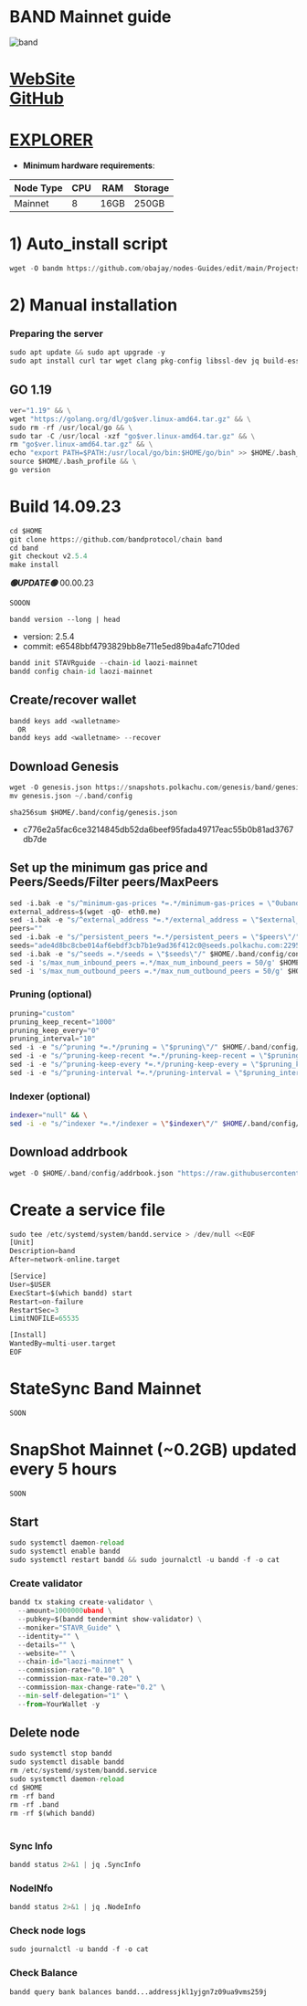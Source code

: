 # BAND Mainnet guide

![band](https://github.com/obajay/nodes-Guides/assets/44331529/b42abd97-f3d7-42e0-ba0f-f4ddeb44f5cb)


[WebSite](https://www.bandprotocol.com/)\
[GitHub](https://github.com/bandprotocol/chain)
=
[EXPLORER](https://explorer.stavr.tech/Band-Mainnet/staking)
=

- **Minimum hardware requirements**:

| Node Type |CPU | RAM  | Storage  | 
|-----------|----|------|----------|
| Mainnet   |   8| 16GB | 250GB    |


# 1) Auto_install script
```python
wget -O bandm https://github.com/obajay/nodes-Guides/edit/main/Projects/BandProtocol/bandm && chmod +x bandm && ./bandm
```

# 2) Manual installation

### Preparing the server
```python
sudo apt update && sudo apt upgrade -y
sudo apt install curl tar wget clang pkg-config libssl-dev jq build-essential bsdmainutils git make ncdu gcc git jq chrony liblz4-tool -y
```

## GO 1.19
```python
ver="1.19" && \
wget "https://golang.org/dl/go$ver.linux-amd64.tar.gz" && \
sudo rm -rf /usr/local/go && \
sudo tar -C /usr/local -xzf "go$ver.linux-amd64.tar.gz" && \
rm "go$ver.linux-amd64.tar.gz" && \
echo "export PATH=$PATH:/usr/local/go/bin:$HOME/go/bin" >> $HOME/.bash_profile && \
source $HOME/.bash_profile && \
go version
```

# Build 14.09.23
```python
cd $HOME
git clone https://github.com/bandprotocol/chain band
cd band
git checkout v2.5.4
make install


```
*******🟢UPDATE🟢******* 00.00.23
```python
SOOON
```

`bandd version --long | head`
- version: 2.5.4
- commit: e6548bbf4793829bb8e711e5ed89ba4afc710ded

```python
bandd init STAVRguide --chain-id laozi-mainnet
bandd config chain-id laozi-mainnet
```    

## Create/recover wallet
```python
bandd keys add <walletname>
  OR
bandd keys add <walletname> --recover
```

## Download Genesis
```python
wget -O genesis.json https://snapshots.polkachu.com/genesis/band/genesis.json --inet4-only
mv genesis.json ~/.band/config

```
`sha256sum $HOME/.band/config/genesis.json`
+ c776e2a5fac6ce3214845db52da6beef95fada49717eac55b0b81ad3767db7de

## Set up the minimum gas price and Peers/Seeds/Filter peers/MaxPeers
```python
sed -i.bak -e "s/^minimum-gas-prices *=.*/minimum-gas-prices = \"0uband\"/;" ~/.band/config/app.toml
external_address=$(wget -qO- eth0.me) 
sed -i.bak -e "s/^external_address *=.*/external_address = \"$external_address:26656\"/" $HOME/.band/config/config.toml
peers=""
sed -i.bak -e "s/^persistent_peers *=.*/persistent_peers = \"$peers\"/" $HOME/.band/config/config.toml
seeds="ade4d8bc8cbe014af6ebdf3cb7b1e9ad36f412c0@seeds.polkachu.com:22956"
sed -i.bak -e "s/^seeds =.*/seeds = \"$seeds\"/" $HOME/.band/config/config.toml
sed -i 's/max_num_inbound_peers =.*/max_num_inbound_peers = 50/g' $HOME/.band/config/config.toml
sed -i 's/max_num_outbound_peers =.*/max_num_outbound_peers = 50/g' $HOME/.band/config/config.toml

```
### Pruning (optional)
```python
pruning="custom"
pruning_keep_recent="1000"
pruning_keep_every="0"
pruning_interval="10"
sed -i -e "s/^pruning *=.*/pruning = \"$pruning\"/" $HOME/.band/config/app.toml
sed -i -e "s/^pruning-keep-recent *=.*/pruning-keep-recent = \"$pruning_keep_recent\"/" $HOME/.band/config/app.toml
sed -i -e "s/^pruning-keep-every *=.*/pruning-keep-every = \"$pruning_keep_every\"/" $HOME/.band/config/app.toml
sed -i -e "s/^pruning-interval *=.*/pruning-interval = \"$pruning_interval\"/" $HOME/.band/config/app.toml
```
### Indexer (optional) 
```bash
indexer="null" && \
sed -i -e "s/^indexer *=.*/indexer = \"$indexer\"/" $HOME/.band/config/config.toml
```

## Download addrbook
```python
wget -O $HOME/.band/config/addrbook.json "https://raw.githubusercontent.com/obajay/nodes-Guides/main/Projects/BandProtocol/addrbook.json"
```

# Create a service file
```python
sudo tee /etc/systemd/system/bandd.service > /dev/null <<EOF
[Unit]
Description=band
After=network-online.target

[Service]
User=$USER
ExecStart=$(which bandd) start
Restart=on-failure
RestartSec=3
LimitNOFILE=65535

[Install]
WantedBy=multi-user.target
EOF
```
# StateSync Band Mainnet
```python
SOON
```
# SnapShot Mainnet (~0.2GB) updated every 5 hours  
```python
SOON
```

## Start
```python
sudo systemctl daemon-reload
sudo systemctl enable bandd
sudo systemctl restart bandd && sudo journalctl -u bandd -f -o cat
```

### Create validator
```python
bandd tx staking create-validator \
  --amount=1000000uband \
  --pubkey=$(bandd tendermint show-validator) \
  --moniker="STAVR_Guide" \
  --identity="" \
  --details="" \
  --website="" \
  --chain-id="laozi-mainnet" \
  --commission-rate="0.10" \
  --commission-max-rate="0.20" \
  --commission-max-change-rate="0.2" \
  --min-self-delegation="1" \
  --from=YourWallet -y
```

## Delete node
```python
sudo systemctl stop bandd
sudo systemctl disable bandd
rm /etc/systemd/system/bandd.service
sudo systemctl daemon-reload
cd $HOME
rm -rf band
rm -rf .band
rm -rf $(which bandd)
```
#
### Sync Info
```python
bandd status 2>&1 | jq .SyncInfo
```
### NodeINfo
```python
bandd status 2>&1 | jq .NodeInfo
```
### Check node logs
```python
sudo journalctl -u bandd -f -o cat
```
### Check Balance
```python
bandd query bank balances bandd...addressjkl1yjgn7z09ua9vms259j
```
